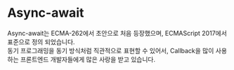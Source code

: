 
# Async-await
Async-await는 ECMA-262에서 초안으로 처음 등장했으며, ECMAScript 2017에서 표준으로 정의 되었습니다.  
동기 프로그래밍을 동기 방식처럼 직관적으로 표현할 수 있어서, Callback을 많이 사용하는 프론트엔드 개발자들에게 많은 사랑을 받고 있습니다.  
